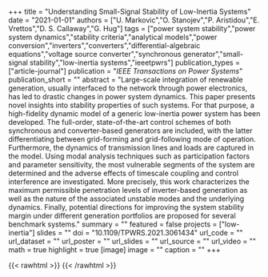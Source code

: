 +++
title = "Understanding Small-Signal Stability of Low-Inertia Systems"
date = "2021-01-01"
authors = ["U. Markovic","O. Stanojev","P. Aristidou","E. Vrettos","D. S. Callaway","G. Hug"]
tags = ["power system stability","power system dynamics","stability criteria","analytical models","power conversion","inverters","converters","differential-algebraic equations","voltage source converter","synchronous generator","small-signal stability","low-inertia systems","ieeetpwrs"]
publication_types = ["article-journal"]
publication = "_IEEE Transactions on Power Systems_"
publication_short = ""
abstract = "Large-scale integration of renewable generation, usually interfaced to the network through power electronics, has led to drastic changes in power system dynamics. This paper presents novel insights into stability properties of such systems. For that purpose, a high-fidelity dynamic model of a generic low-inertia power system has been developed. The full-order, state-of-the-art control schemes of both synchronous and converter-based generators are included, with the latter differentiating between grid-forming and grid-following mode of operation. Furthermore, the dynamics of transmission lines and loads are captured in the model. Using modal analysis techniques such as participation factors and parameter sensitivity, the most vulnerable segments of the system are determined and the adverse effects of timescale coupling and control interference are investigated. More precisely, this work characterizes the maximum permissible penetration levels of inverter-based generation as well as the nature of the associated unstable modes and the underlying dynamics. Finally, potential directions for improving the system stability margin under different generation portfolios are proposed for several benchmark systems."
summary = ""
featured = false
projects = ["low-inertia"]
slides = ""
doi = "10.1109/TPWRS.2021.3061434"
url_code = ""
url_dataset = ""
url_poster = ""
url_slides = ""
url_source = ""
url_video = ""
math = true
highlight = true
[image]
image = ""
caption = ""
+++

{{< rawhtml >}}
<a href="https://plu.mx/plum/a/?doi=10.1109/TPWRS.2021.3061434" class="plumx-details"></a>
{{< /rawhtml >}}
